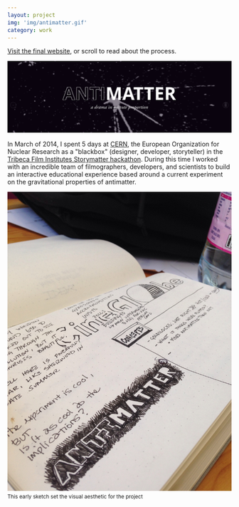 ```yaml
---
layout: project
img: 'img/antimatter.gif'
category: work
---
```


<p><a href="http://antimatter.meteor.com/">Visit the final website</a>, or scroll to read about the process.</p>
<img src="/img/antimatter.gif">
<p class="info">	
In March of 2014, I spent 5 days at <a href="http://home.web.cern.ch/">CERN</a>, the European Organization for Nuclear Research as a "blackbox" (designer, developer, storyteller) in the <a href="https://tribecafilminstitute.org/events/detail/tribeca_hacks_story_matter">Tribeca Film Institutes Storymatter hackathon</a>. During this time I worked with an incredible team of filmographers, developers, and scientists to build an interactive educational experience based around a current experiment on the gravitational properties of antimatter. 
</p>

<img src="/img/antimatter-sketch.jpg">
<small>This early sketch set the visual aesthetic for the project</small>

<p>

</p>
